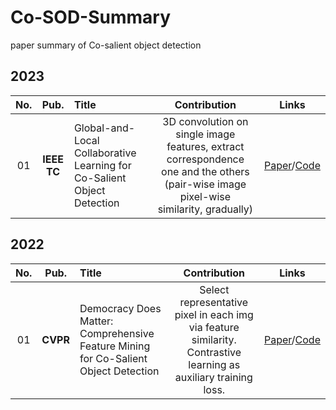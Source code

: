 # Co-SOD-Summary
paper summary of Co-salient object detection


## 2023     
**No.** | **Pub.** | **Title** | **Contribution** | **Links** 
:-: | :-: | :-  | :-: | :-: 
 01 | **IEEE TC** | Global-and-Local Collaborative Learning for Co-Salient Object Detection | 3D convolution on single image features, extract correspondence one and the others (pair-wise image pixel-wise similarity, gradually) | [Paper](https://ieeexplore.ieee.org/abstract/document/9837785/)/[Code]()    

 ## 2022 
 **No.** | **Pub.** | **Title** | **Contribution** | **Links** 
 :-: | :-: | :-  | :-: | :-: 
 01 | **CVPR** | Democracy Does Matter: Comprehensive Feature Mining for Co-Salient Object Detection | Select representative pixel in each img via feature similarity. Contrastive learning as auxiliary training loss. | [Paper](https://openaccess.thecvf.com/content/CVPR2022/html/Yu_Democracy_Does_Matter_Comprehensive_Feature_Mining_for_Co-Salient_Object_Detection_CVPR_2022_paper.html)/[Code]()    
